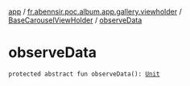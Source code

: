 [app](../../index.md) / [fr.abennsir.poc.album.app.gallery.viewholder](../index.md) / [BaseCarouselViewHolder](index.md) / [observeData](./observe-data.md)

# observeData

`protected abstract fun observeData(): `[`Unit`](https://kotlinlang.org/api/latest/jvm/stdlib/kotlin/-unit/index.html)